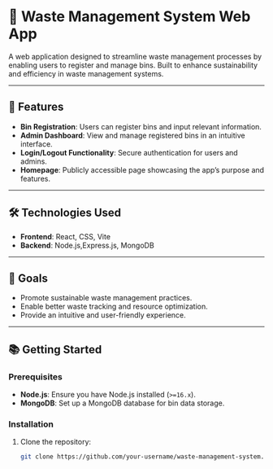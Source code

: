 # 🌱 Waste Management System Web App

A web application designed to streamline waste management processes by enabling users to register and manage bins. Built to enhance sustainability and efficiency in waste management systems.

---

## 🚀 Features
- **Bin Registration**: Users can register bins and input relevant information.
- **Admin Dashboard**: View and manage registered bins in an intuitive interface.
- **Login/Logout Functionality**: Secure authentication for users and admins.
- **Homepage**: Publicly accessible page showcasing the app’s purpose and features.

---

## 🛠️ Technologies Used
- **Frontend**: React, CSS, Vite
- **Backend**: Node.js,Express.js,  MongoDB 

---

## 🎯 Goals
- Promote sustainable waste management practices.
- Enable better waste tracking and resource optimization.
- Provide an intuitive and user-friendly experience.

---

## 📚 Getting Started

### Prerequisites
- **Node.js**: Ensure you have Node.js installed (`>=16.x`).
- **MongoDB**: Set up a MongoDB database for bin data storage.

### Installation
1. Clone the repository:
   ```bash
   git clone https://github.com/your-username/waste-management-system.git
